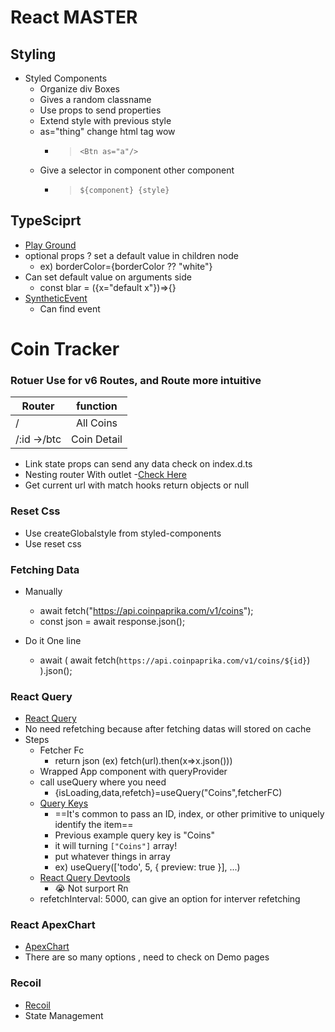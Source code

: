 # React MASTER

## Styling

- Styled Components
  - Organize div Boxes
  - Gives a random classname
  - Use props to send properties
  - Extend style with previous style
  - as="thing" change html tag wow
    - > `<Btn as="a"/>`
  - Give a selector in component other component
    - > `${component} {style}`

## TypeSciprt

- [Play Ground](https://www.typescriptlang.org/play)
- optional props ? set a default value in children node
  - ex) borderColor={borderColor ?? "white"}
- Can set default value on arguments side
  - const blar = ({x="default x"})=>{}
- [SyntheticEvent](https://reactjs.org/docs/events.html)
  - Can find event

# Coin Tracker

### Rotuer Use for v6 Routes, and Route more intuitive

| Router      |  function   |
| ----------- | :---------: |
| /           |  All Coins  |
| /:id ->/btc | Coin Detail |

- Link state props can send any data check on index.d.ts
- Nesting router With outlet -[Check Here](https://reactrouter.com/docs/en/v6/getting-started/overviews)
- Get current url with match hooks return objects or null

### Reset Css

- Use createGlobalstyle from styled-components
- Use reset css

### Fetching Data

- Manually

  - await fetch("https://api.coinpaprika.com/v1/coins");
  - const json = await response.json();

- Do it One line
  - await (
    await fetch(`https://api.coinpaprika.com/v1/coins/${id}`)
    ).json();

### React Query

- [React Query](https://react-query.tanstack.com/reference/useQuery#_top)
- No need refetching because after fetching datas will stored on cache
- Steps
  - Fetcher Fc
    - return json (ex) fetch(url).then(x=>x.json()))
  - Wrapped App component with queryProvider
  - call useQuery where you need
    - {isLoading,data,refetch}=useQuery("Coins",fetcherFC)
  - [Query Keys](https://react-query.tanstack.com/guides/query-keys)
    - ==It's common to pass an ID, index, or other primitive to uniquely identify the item==
    - Previous example query key is "Coins"
    - it will turning `["Coins"]` array!
    - put whatever things in array
    - ex) useQuery(['todo', 5, { preview: true }], ...)
  - [React Query Devtools](https://react-query.tanstack.com/devtools#_top)
    - 😭 Not surport Rn
  - refetchInterval: 5000, can give an option for interver refetching

### React ApexChart

- [ApexChart](https://apexcharts.com/docs/react-charts/)
- There are so many options , need to check on Demo pages

### Recoil

- [Recoil](https://recoiljs.org/ko)
- State Management
